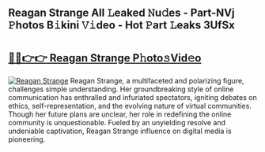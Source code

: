 ## Reagan Strange All 𝙻eaked 𝙽u𝚍es - Part-NVj 𝙿hotos B𝚒kini 𝚅𝚒deo - Hot 𝙿art 𝙻eaks 3UfSx

# <h2><a href="http://ld64a3.urlbe.top/?page=Reagan+Strange">🔗🔗👉👉 Reagan Strange P𝚑oto𝚜Vid𝚎o</a></h2>

[![Reagan Strange](https://i.imgur.com/eBuTRDB.gif)](http://ld64a3.urlbe.top/?page=Reagan+Strange)
Reagan Strange, a multifaceted and polarizing figure, challenges simple understanding. Her groundbreaking style of online communication has enthralled and infuriated spectators, igniting debates on ethics, self-representation, and the evolving nature of virtual communities. Though her future plans are unclear, her role in redefining the online community is unquestionable. Fueled by an unyielding resolve and undeniable captivation, Reagan Strange influence on digital media is pioneering.
